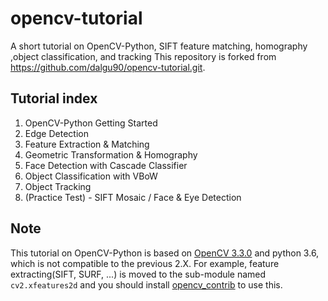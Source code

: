 # opencv-tutorial
A short tutorial on OpenCV-Python, SIFT feature matching, homography ,object classification, and tracking
This repository is forked from https://github.com/dalgu90/opencv-tutorial.git.

## Tutorial index
1. OpenCV-Python Getting Started
2. Edge Detection
3. Feature Extraction & Matching
4. Geometric Transformation & Homography
5. Face Detection with Cascade Classifier
6. Object Classification with VBoW
7. Object Tracking
8. (Practice Test) - SIFT Mosaic / Face & Eye Detection

## Note
This tutorial on OpenCV-Python is based on [OpenCV 3.3.0](https://github.com/opencv/opencv) and python 3.6, which is not compatible to the previous 2.X. For example, feature extracting(SIFT, SURF, ...) is moved to the sub-module named `cv2.xfeatures2d` and you should install [opencv_contrib](https://github.com/opencv/opencv_contrib) to use this.
